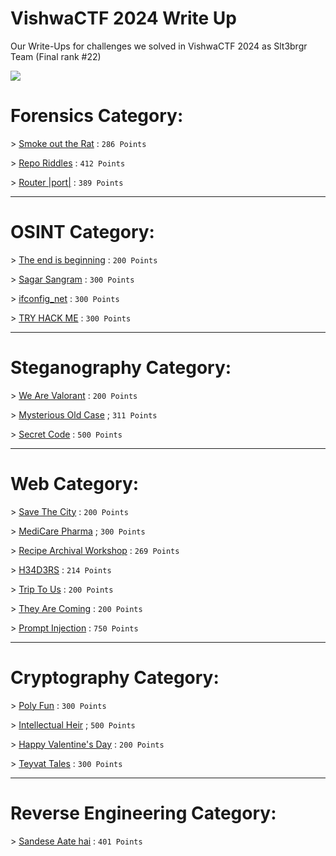 # VishwaCTF 2024 Write Up
Our Write-Ups for challenges we solved in VishwaCTF 2024 as Slt3brgr Team (Final rank #22)

![](https://media.discordapp.net/attachments/1067452256686981161/1213914335244722176/Screen_Shot_2024-03-03_at_7.19.57_PM.png?ex=65f734d2&is=65e4bfd2&hm=a2db59fdc27d569a0bb18fc522461f4479e85320f058d5d862e6c2aca8ad1c39&=&format=webp&quality=lossless&width=1100&height=462)


# Forensics Category:

\> [Smoke out the Rat](https://github.com/RedaHmimchi/VishwaCTF-2024-WriteUp/blob/main/Forensics%20Category/Smoke%20out%20the%20Rat.md) : `286 Points`

\> [Repo Riddles](https://github.com/RedaHmimchi/VishwaCTF-2024-WriteUp/blob/main/Forensics%20Category/Repo%20Riddles.md) : `412 Points`

\> [Router |port|](https://github.com/RedaHmimchi/VishwaCTF-2024-WriteUp/blob/main/Forensics%20Category/Router%20%7Cport%7C.md) : `389 Points`


---------------------------------------------

# OSINT Category:

 \> [The end is beginning](https://github.com/RedaHmimchi/VishwaCTF-2024-WriteUp/blob/main/OSINT%20Category/The%20end%20is%20beginning.md) : `200 Points`

 \> [Sagar Sangram](https://github.com/RedaHmimchi/VishwaCTF-2024-WriteUp/blob/main/OSINT%20Category/Sagar%20Sangram.md) : `300 Points`

 \> [ifconfig_net](https://github.com/RedaHmimchi/VishwaCTF-2024-WriteUp/blob/main/OSINT%20Category/ifconfig_inet.md) : `300 Points`

 \> [TRY HACK ME](https://github.com/RedaHmimchi/VishwaCTF-2024-WriteUp/blob/main/OSINT%20Category/TRY%20HACK%20ME.md) : `300 Points`


---------------------------------------------

# Steganography Category:

 \> [We Are Valorant](https://github.com/RedaHmimchi/VishwaCTF-2024-WriteUp/blob/main/Steganography%20Category/We%20Are%20Valorant.md) : `200 Points`

 \> [Mysterious Old Case](https://github.com/RedaHmimchi/VishwaCTF-2024-WriteUp/blob/main/Steganography%20Category/Mysterious%20Old%20Case.md) ; `311 Points`

 \> [Secret Code](https://github.com/RedaHmimchi/VishwaCTF-2024-WriteUp/blob/main/Steganography%20Category/Secret%20Code.md) : `500 Points`

---------------------------------------------

# Web Category:

 \> [Save The City](https://github.com/S0nG0ku0/VishwaCTF_Web_Writeups/blob/main/Save_The_City/README.md) : `200 Points`

 \> [MediCare Pharma](https://github.com/S0nG0ku0/VishwaCTF_Web_Writeups/blob/main/MediCare_Pharma/README.md) ; `300 Points`

 \> [Recipe Archival Workshop](https://github.com/S0nG0ku0/VishwaCTF_Web_Writeups/blob/main/Recipe_Archival_Workshop/README.md) : `269 Points`

 \> [H34D3RS](https://github.com/S0nG0ku0/VishwaCTF_Web_Writeups/tree/main/H34D3RS) : `214 Points`

 \> [Trip To Us](https://github.com/S0nG0ku0/VishwaCTF_Web_Writeups/tree/main/Trip_To_Us) : `200 Points`

 \> [They Are Coming](https://github.com/S0nG0ku0/VishwaCTF_Web_Writeups/tree/main/They_Are_Coming) : `200 Points`

 \> [Prompt Injection]() : `750 Points`

 ---------------------------------------------

# Cryptography Category:

 \> [Poly Fun](https://github.com/imenyoo2/ctf_writeups/blob/main/vishwactf/Poly%20Fun.md) : `300 Points`

 \> [Intellectual Heir](https://github.com/imenyoo2/ctf_writeups/blob/main/vishwactf/Intellectual%20Heir.md) ; `500 Points`

 \> [Happy Valentine's Day](https://github.com/imenyoo2/ctf_writeups/blob/main/vishwactf/Happy%20Valentine's%20Day.md) : `200 Points`

 \> [Teyvat Tales](https://github.com/RedaHmimchi/VishwaCTF-2024-WriteUp/blob/main/Cryptography%20Category/Teyvat%20Tales.md) : `300 Points`

 ---------------------------------------------

# Reverse Engineering Category:

 \> [Sandese Aate hai](https://github.com/RedaHmimchi/VishwaCTF-2024-WriteUp/blob/main/Reverse%20Engineering%20Category/Sandese%20Aate%20hai.md) : `401 Points`

 
